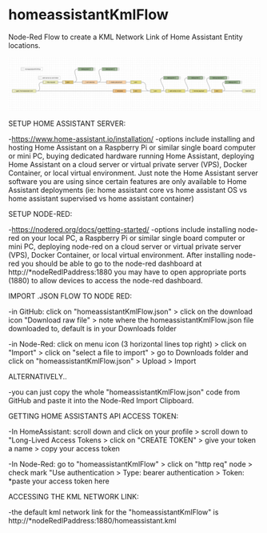 # homeassistantKmlFlow
Node-Red Flow to create a KML Network Link of Home Assistant Entity locations.

![flow](/homeassistantKmlFlow.png?raw=true "Node Red Flow")


SETUP HOME ASSISTANT SERVER:

-https://www.home-assistant.io/installation/
-options include installing and hosting Home Assistant on a Raspberry Pi or similar single board computer or mini PC, buying dedicated hardware running Home Assistant, deploying Home Assistant on a cloud server or virtual private server (VPS), Docker Container, or local virtual environment. Just note the Home Assistant server software you are using since certain features are only available to Home Assistant deployments (ie: home assistant core vs home assistant OS vs home assistant supervised vs home assistant container)


SETUP NODE-RED:

-https://nodered.org/docs/getting-started/
-options include installing node-red on your local PC, a Raspberry Pi or similar single board computer or mini PC, deploying node-red on a cloud server or virtual private server (VPS), Docker Container, or local virtual environment. After installing node-red you should be able to go to the node-red dashboard at http://*nodeRedIPaddress:1880 you may have to open appropriate ports (1880) to allow devices to access the node-red dashboard.


IMPORT .JSON FLOW TO NODE RED:

-in GitHub: click on "homeassistantKmlFlow.json" > click on the download icon "Download raw file" > note where the homeassistantKmlFlow.json file downloaded to, default is in your Downloads folder

-in Node-Red: click on menu icon (3 horizontal lines top right) > click on "Import" > click on "select a file to import" > go to Downloads folder and click on "homeassistantKmlFlow.json" > Upload > Import


ALTERNATIVELY..

-you can just copy the whole "homeassistantKmlFlow.json" code from GitHub and paste it into the Node-Red Import Clipboard.


GETTING HOME ASSISTANTS API ACCESS TOKEN:

-In HomeAssistant: scroll down and click on your profile > scroll down to "Long-Lived Access Tokens > click on "CREATE TOKEN" > give your token a name > copy your access token

-In Node-Red: go to "homeassistantKmlFlow" > click on "http req" node > check mark "Use authentication > Type: bearer authentication > Token: *paste your access token here


ACCESSING THE KML NETWORK LINK:

-the default kml network link for the "homeassistantKmlFlow" is http://*nodeRedIPaddress:1880/homeassistant.kml
